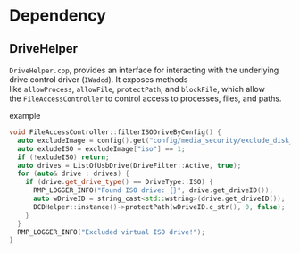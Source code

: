 





# Dependency

## DriveHelper
`DriveHelper.cpp`, provides an interface for interacting with the underlying drive control driver (`IWadcd`). It exposes methods like `allowProcess`, `allowFile`, `protectPath`, and `blockFile`, which allow the `FileAccessController` to control access to processes, files, and paths.

example
```cpp
void FileAccessController::filterISODriveByConfig() {
  auto excludeImage = config().get("config/media_security/exclude_disk_image");
  auto exludeISO = excludeImage["iso"] == 1;
  if (!exludeISO) return;
  auto drives = ListOfUsbDrive(DriveFilter::Active, true);
  for (auto& drive : drives) {
    if (drive.get_drive_type() == DriveType::ISO) {
      RMP_LOGGER_INFO("Found ISO drive: {}", drive.get_driveID());
      auto wDriveID = string_cast<std::wstring>(drive.get_driveID());
      DCDHelper::instance()->protectPath(wDriveID.c_str(), 0, false);        //DriveHelper.cpp
    }
  }
  RMP_LOGGER_INFO("Excluded virtual ISO drive!");
}

```